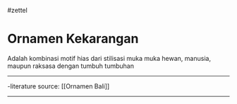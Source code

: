 #zettel 
# Ornamen Kekarangan
Adalah kombinasi motif hias dari stilisasi muka muka hewan, manusia, maupun raksasa dengan tumbuh tumbuhan

---

-literature source: [[Ornamen Bali]]

---
